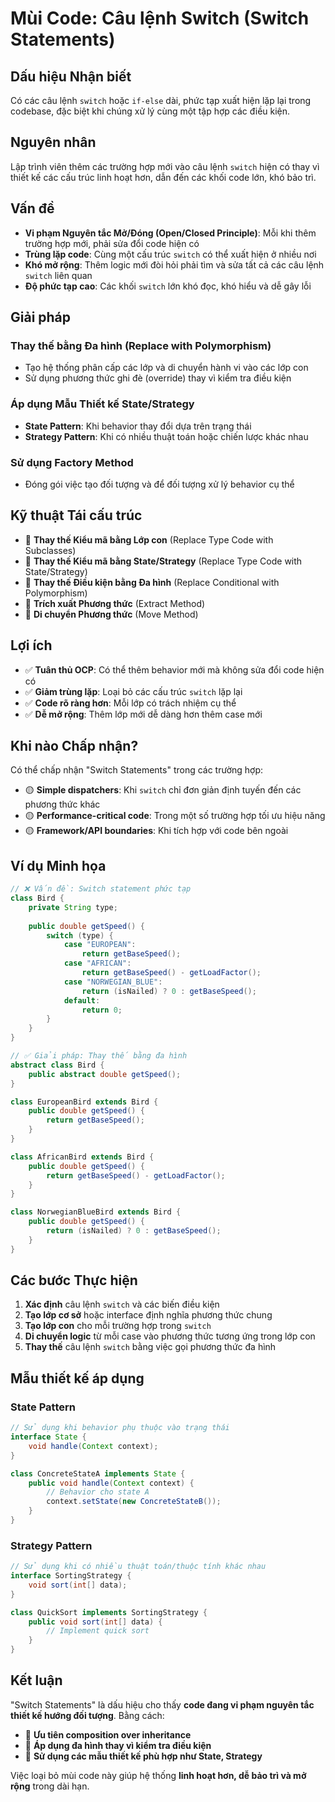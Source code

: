# **Mùi Code: Câu lệnh Switch (Switch Statements)**

## **Dấu hiệu Nhận biết**
Có các câu lệnh `switch` hoặc `if-else` dài, phức tạp xuất hiện lặp lại trong codebase, đặc biệt khi chúng xử lý cùng một tập hợp các điều kiện.

## **Nguyên nhân**
Lập trình viên thêm các trường hợp mới vào câu lệnh `switch` hiện có thay vì thiết kế các cấu trúc linh hoạt hơn, dẫn đến các khối code lớn, khó bảo trì.

## **Vấn đề**
- **Vi phạm Nguyên tắc Mở/Đóng (Open/Closed Principle)**: Mỗi khi thêm trường hợp mới, phải sửa đổi code hiện có
- **Trùng lặp code**: Cùng một cấu trúc `switch` có thể xuất hiện ở nhiều nơi
- **Khó mở rộng**: Thêm logic mới đòi hỏi phải tìm và sửa tất cả các câu lệnh `switch` liên quan
- **Độ phức tạp cao**: Các khối `switch` lớn khó đọc, khó hiểu và dễ gây lỗi

## **Giải pháp**

### **Thay thế bằng Đa hình (Replace with Polymorphism)**
- Tạo hệ thống phân cấp các lớp và di chuyển hành vi vào các lớp con
- Sử dụng phương thức ghi đè (override) thay vì kiểm tra điều kiện

### **Áp dụng Mẫu Thiết kế State/Strategy**
- **State Pattern**: Khi behavior thay đổi dựa trên trạng thái
- **Strategy Pattern**: Khi có nhiều thuật toán hoặc chiến lược khác nhau

### **Sử dụng Factory Method**
- Đóng gói việc tạo đối tượng và để đối tượng xử lý behavior cụ thể

## **Kỹ thuật Tái cấu trúc**
- 🔧 **Thay thế Kiểu mã bằng Lớp con** (Replace Type Code with Subclasses)
- 🔧 **Thay thế Kiểu mã bằng State/Strategy** (Replace Type Code with State/Strategy)
- 🔧 **Thay thế Điều kiện bằng Đa hình** (Replace Conditional with Polymorphism)
- 🔧 **Trích xuất Phương thức** (Extract Method)
- 🔧 **Di chuyển Phương thức** (Move Method)

## **Lợi ích**
- ✅ **Tuân thủ OCP**: Có thể thêm behavior mới mà không sửa đổi code hiện có
- ✅ **Giảm trùng lặp**: Loại bỏ các cấu trúc `switch` lặp lại
- ✅ **Code rõ ràng hơn**: Mỗi lớp có trách nhiệm cụ thể
- ✅ **Dễ mở rộng**: Thêm lớp mới dễ dàng hơn thêm case mới

## **Khi nào Chấp nhận?**
Có thể chấp nhận "Switch Statements" trong các trường hợp:
- 🟡 **Simple dispatchers**: Khi `switch` chỉ đơn giản định tuyến đến các phương thức khác
- 🟡 **Performance-critical code**: Trong một số trường hợp tối ưu hiệu năng
- 🟡 **Framework/API boundaries**: Khi tích hợp với code bên ngoài

## **Ví dụ Minh họa**

```java
// ❌ Vấn đề: Switch statement phức tạp
class Bird {
    private String type;
    
    public double getSpeed() {
        switch (type) {
            case "EUROPEAN":
                return getBaseSpeed();
            case "AFRICAN":
                return getBaseSpeed() - getLoadFactor();
            case "NORWEGIAN_BLUE":
                return (isNailed) ? 0 : getBaseSpeed();
            default:
                return 0;
        }
    }
}

// ✅ Giải pháp: Thay thế bằng đa hình
abstract class Bird {
    public abstract double getSpeed();
}

class EuropeanBird extends Bird {
    public double getSpeed() {
        return getBaseSpeed();
    }
}

class AfricanBird extends Bird {
    public double getSpeed() {
        return getBaseSpeed() - getLoadFactor();
    }
}

class NorwegianBlueBird extends Bird {
    public double getSpeed() {
        return (isNailed) ? 0 : getBaseSpeed();
    }
}
```

## **Các bước Thực hiện**
1. **Xác định** câu lệnh `switch` và các biến điều kiện
2. **Tạo lớp cơ sở** hoặc interface định nghĩa phương thức chung
3. **Tạo lớp con** cho mỗi trường hợp trong `switch`
4. **Di chuyển logic** từ mỗi case vào phương thức tương ứng trong lớp con
5. **Thay thế** câu lệnh `switch` bằng việc gọi phương thức đa hình

## **Mẫu thiết kế áp dụng**
### **State Pattern**
```java
// Sử dụng khi behavior phụ thuộc vào trạng thái
interface State {
    void handle(Context context);
}

class ConcreteStateA implements State {
    public void handle(Context context) {
        // Behavior cho state A
        context.setState(new ConcreteStateB());
    }
}
```

### **Strategy Pattern**
```java
// Sử dụng khi có nhiều thuật toán/thuộc tính khác nhau
interface SortingStrategy {
    void sort(int[] data);
}

class QuickSort implements SortingStrategy {
    public void sort(int[] data) {
        // Implement quick sort
    }
}
```

## **Kết luận**
"Switch Statements" là dấu hiệu cho thấy **code đang vi phạm nguyên tắc thiết kế hướng đối tượng**. Bằng cách:

- 🎯 **Ưu tiên composition over inheritance**
- 🎯 **Áp dụng đa hình thay vì kiểm tra điều kiện**
- 🎯 **Sử dụng các mẫu thiết kế phù hợp như State, Strategy**

Việc loại bỏ mùi code này giúp hệ thống **linh hoạt hơn, dễ bảo trì và mở rộng** trong dài hạn.
